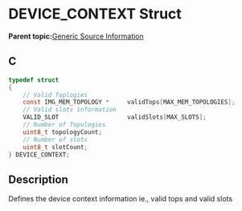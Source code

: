 # DEVICE\_CONTEXT Struct

**Parent topic:**[Generic Source Information](GUID-9B3F465C-7297-4547-B7C6-3AAABEB7E261.md)

## C

```c
typedef struct
{
    // Valid Toplogies
    const IMG_MEM_TOPOLOGY *     validTops[MAX_MEM_TOPOLOGIES];
    // Valid slots information
    VALID_SLOT                   validSlots[MAX_SLOTS];
    // Number of Topologies
    uint8_t topologyCount;
    // Number of slots
    uint8_t slotCount;
} DEVICE_CONTEXT;

```

## Description

Defines the device context information ie., valid tops and valid slots

